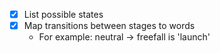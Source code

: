 - [x] List possible states
- [x] Map transitions between stages to words
	- For example: neutral -> freefall is 'launch'